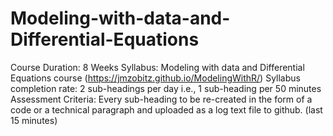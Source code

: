 # Modeling-with-data-and-Differential-Equations


Course Duration: 8 Weeks
Syllabus: Modeling with data and Differential Equations course (https://jmzobitz.github.io/ModelingWithR/)
Syllabus completion rate: 2 sub-headings per day i.e., 1 sub-heading per 50 minutes
Assessment Criteria: Every sub-heading to be re-created in the form of a code or a technical paragraph and uploaded as a log text file to github. (last 15 minutes)
